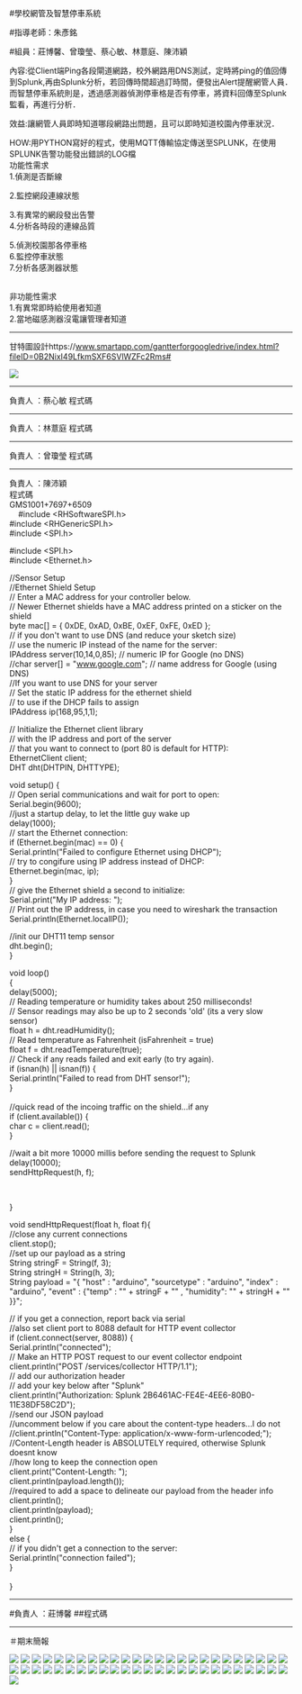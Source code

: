 #學校網管及智慧停車系統<br>

#指導老師：朱彥銘<br>

#組員：莊博馨、曾瓊瑩、蔡心敏、林薏庭、陳沛穎<br>

內容:從Client端Ping各段閘道網路，校外網路用DNS測試，定時將ping的值回傳到Splunk,再由Splunk分析，若回傳時間超過訂時間，便發出Alert提醒網管人員．
而智慧停車系統則是，透過感測器偵測停車格是否有停車，將資料回傳至Splunk監看，再進行分析．<br>

效益:讓網管人員即時知道哪段網路出問題，且可以即時知道校園內停車狀況．<br>


HOW:用PYTHON寫好的程式，使用MQTT傳輸協定傳送至SPLUNK，在使用SPLUNK告警功能發出錯誤的LOG檔<br>
功能性需求<br>
1.偵測是否斷線<br>

2.監控網段連線狀態<br>

3.有異常的網段發出告警<br>
4.分析各時段的連線品質<br>

5.偵測校園那各停車格<br>
6.監控停車狀態<br>
7.分析各感測器狀態<br>



<br>非功能性需求
<br>1.有異常即時給使用者知道
<br>2.當地磁感測器沒電讓管理者知道

***






甘特圖設計https://www.smartapp.com/gantterforgoogledrive/index.html?fileID=0B2NixI49LfkmSXF6SVlWZFc2Rms#



![](01.PNG)

 ***
負責人 ：蔡心敏
  程式碼
***
負責人 ：林薏庭
  程式碼
***
負責人 ：曾瓊瑩
  程式碼
***
  負責人 ：陳沛穎<br>
  程式碼<br>
  GMS1001+7697+6509<br>
     
#include <RHSoftwareSPI.h><br>
#include <RHGenericSPI.h><br>
#include <SPI.h><br>

#include <SPI.h><br>
#include <Ethernet.h><br>


//Sensor Setup<br>
//Ethernet Shield Setup<br>
// Enter a MAC address for your controller below.<br>
// Newer Ethernet shields have a MAC address printed on a sticker on the shield<br>
byte mac[] = { 0xDE, 0xAD, 0xBE, 0xEF, 0xFE, 0xED };<br>
// if you don't want to use DNS (and reduce your sketch size)<br>
// use the numeric IP instead of the name for the server:<br>
IPAddress server(10,14,0,85);  // numeric IP for Google (no DNS)<br>
//char server[] = "www.google.com";    // name address for Google (using DNS)<br>
//If you want to use DNS for your server<br>
// Set the static IP address for the ethernet shield<br>
// to use if the DHCP fails to assign<br>
IPAddress ip(168,95,1,1);<br>

// Initialize the Ethernet client library<br>
// with the IP address and port of the server<br>
// that you want to connect to (port 80 is default for HTTP):<br>
EthernetClient client;<br>
DHT dht(DHTPIN, DHTTYPE);<br>

void setup() {<br>
  // Open serial communications and wait for port to open:<br>
  Serial.begin(9600);<br>
  //just a startup delay, to let the little guy wake up<br>
  delay(1000);<br>
  // start the Ethernet connection:<br>
  if (Ethernet.begin(mac) == 0) {<br>
    Serial.println("Failed to configure Ethernet using DHCP");<br>
    // try to congifure using IP address instead of DHCP:<br>
    Ethernet.begin(mac, ip);<br>
  }<br>
  // give the Ethernet shield a second to initialize:<br>
  Serial.print("My IP address: ");<br>
  // Print out the IP address, in case you need to wireshark the transaction<br>
  Serial.println(Ethernet.localIP());<br>
  
  //init our DHT11 temp sensor<br>
  dht.begin();<br>
}<br>

void loop()<br>
{<br>
  delay(5000);<br>
  // Reading temperature or humidity takes about 250 milliseconds!<br>
  // Sensor readings may also be up to 2 seconds 'old' (its a very slow sensor)<br>
  float h = dht.readHumidity();<br>
  // Read temperature as Fahrenheit (isFahrenheit = true)<br>
  float f = dht.readTemperature(true);<br>
  // Check if any reads failed and exit early (to try again).<br>
  if (isnan(h) || isnan(f)) {<br>
    Serial.println("Failed to read from DHT sensor!");<br>
  }<br>
<br>
  //quick read of the incoing traffic on the shield...if any<br>
  if (client.available()) {<br>
    char c = client.read();<br>
  }<br>

  //wait a bit more 10000 millis before sending the request to Splunk<br>
  delay(10000);<br>
  sendHttpRequest(h, f);<br>
  
<br>

}<br>

void sendHttpRequest(float h, float f){<br>
  //close any current connections<br>
  client.stop();<br>
  //set up our payload as a string<br>
  String stringF = String(f, 3);<br>
  String stringH = String(h, 3);<br>
  String payload = "{ \"host\" : \"arduino\", \"sourcetype\" : \"arduino\", \"index\" : \"arduino\", \"event\" :  {\"temp\" : \"" + stringF + "\" , \"humidity\": \"" + stringH + "\" }}";<br>

  // if you get a connection, report back via serial<br>
  //also set client port to 8088 default for HTTP event collector<br>
  if (client.connect(server, 8088)) {<br>
    Serial.println("connected");<br>
    // Make an HTTP POST request to our event collector endpoint<br>
    client.println("POST /services/collector HTTP/1.1");<br>
    // add our authorization header<br>
    // add your key below after "Splunk"<br>
    client.println("Authorization: Splunk 2B6461AC-FE4E-4EE6-80B0-11E38DF58C2D");<br>
    //send our JSON payload<br>
    //uncomment below if you care about the content-type headers...I do not<br>
    //client.println("Content-Type: application/x-www-form-urlencoded;");<br>
    //Content-Length header is ABSOLUTELY required, otherwise Splunk doesnt know<br>
    //how long to keep the connection open<br>
    client.print("Content-Length: ");<br>
    client.println(payload.length());<br>
    //required to add a space to delineate our payload from the header info<br>
    client.println();<br>
    client.println(payload);<br>
    client.println();<br>
  }<br>
  else {<br>
    // if you didn't get a connection to the server:<br>
    Serial.println("connection failed");<br>
  }<br>
<br>
}<br>
 ***
#負責人 ：莊博馨
##程式碼

***
＃期末簡報

![](投影片01.jpg)
![](投影片02.jpg)
![](投影片03.jpg)
![](投影片04.jpg)
![](投影片05.jpg)
![](投影片06.jpg)
![](投影片07.jpg)
![](投影片08.jpg)
![](投影片09.jpg)
![](投影片10.jpg)
![](投影片11.jpg)
![](投影片12.jpg)
![](投影片13.jpg)
![](投影片14.jpg)
![](投影片15.jpg)
![](投影片16.jpg)
![](投影片17.jpg)
![](投影片18.jpg)
![](投影片19.jpg)
![](投影片20.jpg)
![](投影片21.jpg)
![](投影片22.jpg)
![](投影片23.jpg)
![](投影片24.jpg)
![](投影片25.jpg)
![](投影片26.jpg)
![](投影片27.jpg)
![](投影片28.jpg)
![](投影片29.jpg)
![](投影片30.jpg)
![](投影片31.jpg)
![](投影片32.jpg)
![](投影片33.jpg)
![](投影片34.jpg)
![](投影片35.jpg)
![](投影片36.jpg)
![](投影片37.jpg)
![](投影片38.jpg)
![](投影片39.jpg)
![](投影片40.jpg)
![](投影片41.jpg)
![](投影片42.jpg)
![](投影片43.jpg)
![](投影片44.jpg)
![](投影片45.jpg)
![](投影片46.jpg)
![](投影片47.jpg)
![](投影片48.jpg)
![](投影片49.jpg)
![](投影片50.jpg)
![](投影片51.jpg)



